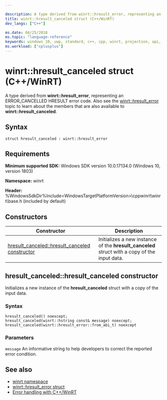 ```yaml
---

description: A type derived from winrt::hresult_error, representing an ERROR_CANCELLED HRESULT error code.
title: winrt::hresult_canceled struct (C++/WinRT)
dev_langs: ["C++"]

ms.date: 04/25/2018
ms.topic: "language-reference"
keywords: windows 10, uwp, standard, c++, cpp, winrt, projection, api, reference, hresult, error, code, ERROR_CANCELLED
ms.workload: ["cplusplus"]
---
```


# winrt::hresult_canceled struct (C++/WinRT)
A type derived from **winrt::hresult_error**, representing an ERROR_CANCELLED HRESULT error code. Also see the [winrt::hresult_error](hresult-error.md) topic to learn about the members that are also available to **winrt::hresult_canceled**.

## Syntax
```cppwinrt
struct hresult_canceled : winrt::hresult_error
```

## Requirements
**Minimum supported SDK:** Windows SDK version 10.0.17134.0 (Windows 10, version 1803)

**Namespace:** winrt

**Header:** %WindowsSdkDir%Include\<WindowsTargetPlatformVersion>\cppwinrt\winrt\base.h (included by default)

## Constructors
|Constructor|Description|
|------------|-----------------|
|[hresult_canceled::hresult_canceled constructor](#hresult_canceledhresult_canceled-constructor)|Initializes a new instance of the **hresult_canceled** struct with a copy of the input data.|

## hresult_canceled::hresult_canceled constructor
Initializes a new instance of the **hresult_canceled** struct with a copy of the input data.

### Syntax
```cppwinrt
hresult_canceled() noexcept;
hresult_canceled(winrt::hstring const& message) noexcept;
hresult_canceled(winrt::hresult_error::from_abi_t) noexcept
```

### Parameters
`message`
An informative string to help developers to correct the reported error condition.

## See also 
* [winrt namespace](../winrt.md)
* [winrt::hresult_error struct](hresult-error.md)
* [Error handling with C++/WinRT](/windows/uwp/cpp-and-winrt-apis/error-handling)
